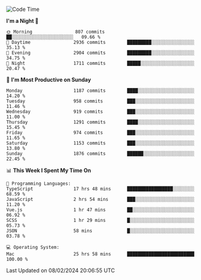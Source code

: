 <!--START_SECTION:waka-->
![Code Time](http://img.shields.io/badge/Code%20Time-3%2C628%20hrs%2026%20mins-blue)

**I'm a Night 🦉** 

```text
🌞 Morning                807 commits         ██░░░░░░░░░░░░░░░░░░░░░░░   09.66 % 
🌆 Daytime                2936 commits        █████████░░░░░░░░░░░░░░░░   35.13 % 
🌃 Evening                2904 commits        █████████░░░░░░░░░░░░░░░░   34.75 % 
🌙 Night                  1711 commits        █████░░░░░░░░░░░░░░░░░░░░   20.47 % 
```
📅 **I'm Most Productive on Sunday** 

```text
Monday                   1187 commits        ████░░░░░░░░░░░░░░░░░░░░░   14.20 % 
Tuesday                  958 commits         ███░░░░░░░░░░░░░░░░░░░░░░   11.46 % 
Wednesday                919 commits         ███░░░░░░░░░░░░░░░░░░░░░░   11.00 % 
Thursday                 1291 commits        ████░░░░░░░░░░░░░░░░░░░░░   15.45 % 
Friday                   974 commits         ███░░░░░░░░░░░░░░░░░░░░░░   11.65 % 
Saturday                 1153 commits        ███░░░░░░░░░░░░░░░░░░░░░░   13.80 % 
Sunday                   1876 commits        ██████░░░░░░░░░░░░░░░░░░░   22.45 % 
```


📊 **This Week I Spent My Time On** 

```text
💬 Programming Languages: 
TypeScript               17 hrs 48 mins      █████████████████░░░░░░░░   68.59 % 
JavaScript               2 hrs 54 mins       ███░░░░░░░░░░░░░░░░░░░░░░   11.20 % 
Vue.js                   1 hr 47 mins        ██░░░░░░░░░░░░░░░░░░░░░░░   06.92 % 
SCSS                     1 hr 29 mins        █░░░░░░░░░░░░░░░░░░░░░░░░   05.73 % 
JSON                     58 mins             █░░░░░░░░░░░░░░░░░░░░░░░░   03.78 % 

💻 Operating System: 
Mac                      25 hrs 58 mins      █████████████████████████   100.00 % 
```


 Last Updated on 08/02/2024 20:06:55 UTC
<!--END_SECTION:waka-->

